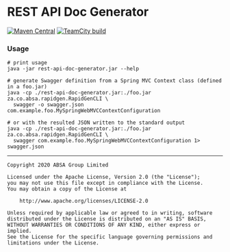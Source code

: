 # REST API Doc Generator

[![Maven Central](https://maven-badges.herokuapp.com/maven-central/za.co.absa.utils/rest-api-doc-generator_2.12/badge.svg)](https://search.maven.org/search?q=g:za.co.absa.utils)
[![TeamCity build](https://teamcity.jetbrains.com/app/rest/builds/aggregated/strob:%28locator:%28buildType:%28id:OpenSourceProjects_AbsaOSS_RestApiDocGenerator_AutoBuild%29,branch:master%29%29/statusIcon.svg)](https://teamcity.jetbrains.com/viewType.html?buildTypeId=OpenSourceProjects_AbsaOSS_RestApiDocGenerator_AutoBuild&branch=master&tab=buildTypeStatusDiv)
### Usage

```shell script
# print usage
java -jar rest-api-doc-generator.jar --help

# generate Swagger definition from a Spring MVC Context class (defined in a foo.jar)
java -cp ./rest-api-doc-generator.jar:./foo.jar za.co.absa.rapidgen.RapidGenCLI \
  swagger -o swagger.json com.example.foo.MySpringWebMVCContextConfiguration

# or with the resulted JSON written to the standard output
java -cp ./rest-api-doc-generator.jar:./foo.jar za.co.absa.rapidgen.RapidGenCLI \
  swagger com.example.foo.MySpringWebMVCContextConfiguration 1> swagger.json
```

---

    Copyright 2020 ABSA Group Limited
    
    Licensed under the Apache License, Version 2.0 (the "License");
    you may not use this file except in compliance with the License.
    You may obtain a copy of the License at
    
        http://www.apache.org/licenses/LICENSE-2.0
    
    Unless required by applicable law or agreed to in writing, software
    distributed under the License is distributed on an "AS IS" BASIS,
    WITHOUT WARRANTIES OR CONDITIONS OF ANY KIND, either express or implied.
    See the License for the specific language governing permissions and
    limitations under the License.
